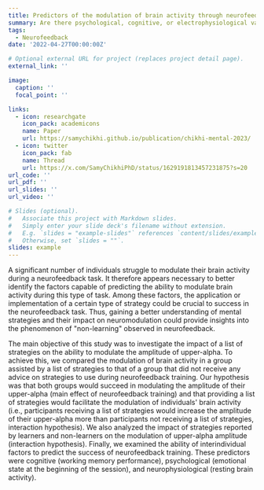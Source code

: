```yaml
---
title: Predictors of the modulation of brain activity through neurofeedback
summary: Are there psychological, cognitive, or electrophysiological variables that could predict the success of neuromodulation during a neurofeedback task?
tags:
  - Neurofeedback
date: '2022-04-27T00:00:00Z'

# Optional external URL for project (replaces project detail page).
external_link: ''

image:
  caption: ''
  focal_point: ''

links:
  - icon: researchgate
    icon_pack: academicons
    name: Paper
    url: https://samychikhi.github.io/publication/chikhi-mental-2023/
  - icon: twitter
    icon_pack: fab
    name: Thread
    url: https://x.com/SamyChikhiPhD/status/1629191813457231875?s=20
url_code: ''
url_pdf: ''
url_slides: ''
url_video: ''

# Slides (optional).
#   Associate this project with Markdown slides.
#   Simply enter your slide deck's filename without extension.
#   E.g. `slides = "example-slides"` references `content/slides/example-slides.md`.
#   Otherwise, set `slides = ""`.
slides: example
---
```


A significant number of individuals struggle to modulate their brain activity during a neurofeedback task. It therefore appears necessary to better identify the factors capable of predicting the ability to modulate brain activity during this type of task. Among these factors, the application or implementation of a certain type of strategy could be crucial to success in the neurofeedback task. Thus, gaining a better understanding of mental strategies and their impact on neuromodulation could provide insights into the phenomenon of "non-learning" observed in neurofeedback.

The main objective of this study was to investigate the impact of a list of strategies on the ability to modulate the amplitude of upper-alpha. To achieve this, we compared the modulation of brain activity in a group assisted by a list of strategies to that of a group that did not receive any advice on strategies to use during neurofeedback training. Our hypothesis was that both groups would succeed in modulating the amplitude of their upper-alpha (main effect of neurofeedback training) and that providing a list of strategies would facilitate the modulation of individuals' brain activity (i.e., participants receiving a list of strategies would increase the amplitude of their upper-alpha more than participants not receiving a list of strategies, interaction hypothesis). We also analyzed the impact of strategies reported by learners and non-learners on the modulation of upper-alpha amplitude (interaction hypothesis). Finally, we examined the ability of interindividual factors to predict the success of neurofeedback training. These predictors were cognitive (working memory performance), psychological (emotional state at the beginning of the session), and neurophysiological (resting brain activity).